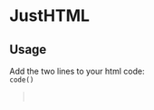 # JustHTML

## **Usage** ##
Add the two lines to your html code: <br /> `code()`
  ><link href="https://aquitano.github.io/Other/JustHTML/JustHTML.css" rel="stylesheet"/> <br />
  ><script src="https://aquitano.github.io/Other/JustHTML/JustHTML.js"></script>
